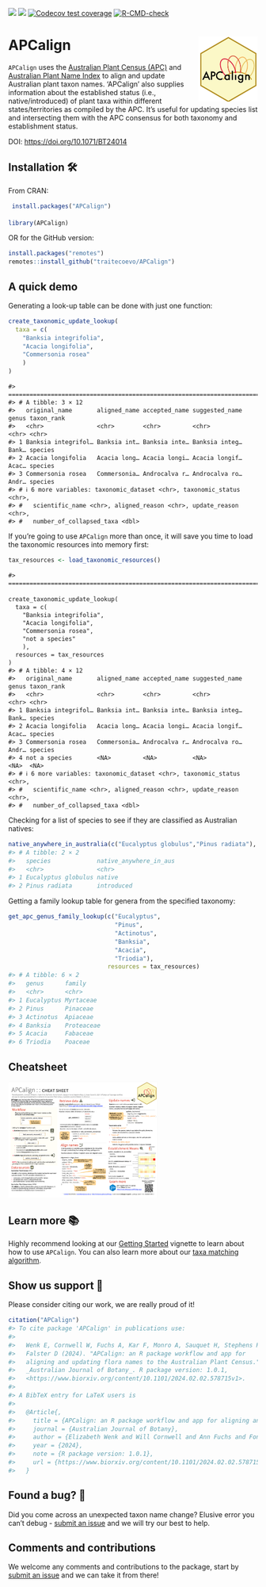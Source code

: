 
<!-- README.md is generated from README.Rmd. Please edit that file -->
<!-- badges: start -->

[![](https://img.shields.io/badge/lifecycle-stable-green.svg)](https://lifecycle.r-lib.org/articles/stages.html#stable)
[![](https://www.r-pkg.org/badges/version/APCalign?color=orange)](https://cran.r-project.org/package=APCalign)
[![Codecov test
coverage](https://codecov.io/gh/traitecoevo/APCalign/branch/master/graph/badge.svg)](https://app.codecov.io/gh/traitecoevo/APCalign?branch=master)
[![R-CMD-check](https://github.com/traitecoevo/APCalign/actions/workflows/R-CMD-check.yaml/badge.svg)](https://github.com/traitecoevo/APCalign/actions/workflows/R-CMD-check.yaml)
<!-- badges: end -->

# APCalign <img src="man/figures/APCalign_hex_2.svg" align="right" width="120"/>

`APCalign` uses the [Australian Plant Census
(APC)](https://biodiversity.org.au/nsl/services/search/taxonomy) and
[Australian Plant Name
Index](https://biodiversity.org.au/nsl/services/search/names) to align
and update Australian plant taxon names. ‘APCalign’ also supplies
information about the established status (i.e., native/introduced) of
plant taxa within different states/territories as compiled by the APC.
It’s useful for updating species list and intersecting them with the APC
consensus for both taxonomy and establishment status.

DOI: <https://doi.org/10.1071/BT24014>

## Installation 🛠️

From CRAN:

``` r
 install.packages("APCalign")

library(APCalign)
```

OR for the GitHub version:

``` r
install.packages("remotes")
remotes::install_github("traitecoevo/APCalign")
```

## A quick demo

Generating a look-up table can be done with just one function:

``` r
create_taxonomic_update_lookup( 
  taxa = c(
    "Banksia integrifolia",
    "Acacia longifolia",
    "Commersonia rosea"
    )
)
```

    #> ================================================================================================================================================================
    #> # A tibble: 3 × 12
    #>   original_name       aligned_name accepted_name suggested_name genus taxon_rank
    #>   <chr>               <chr>        <chr>         <chr>          <chr> <chr>     
    #> 1 Banksia integrifol… Banksia int… Banksia inte… Banksia integ… Bank… species   
    #> 2 Acacia longifolia   Acacia long… Acacia longi… Acacia longif… Acac… species   
    #> 3 Commersonia rosea   Commersonia… Androcalva r… Androcalva ro… Andr… species   
    #> # ℹ 6 more variables: taxonomic_dataset <chr>, taxonomic_status <chr>,
    #> #   scientific_name <chr>, aligned_reason <chr>, update_reason <chr>,
    #> #   number_of_collapsed_taxa <dbl>

If you’re going to use `APCalign` more than once, it will save you time
to load the taxonomic resources into memory first:

``` r
tax_resources <- load_taxonomic_resources()
```

    #> ================================================================================================================================================================

    create_taxonomic_update_lookup( 
      taxa = c(
        "Banksia integrifolia",
        "Acacia longifolia",
        "Commersonia rosea",
        "not a species"
        ),
      resources = tax_resources
    )
    #> # A tibble: 4 × 12
    #>   original_name       aligned_name accepted_name suggested_name genus taxon_rank
    #>   <chr>               <chr>        <chr>         <chr>          <chr> <chr>     
    #> 1 Banksia integrifol… Banksia int… Banksia inte… Banksia integ… Bank… species   
    #> 2 Acacia longifolia   Acacia long… Acacia longi… Acacia longif… Acac… species   
    #> 3 Commersonia rosea   Commersonia… Androcalva r… Androcalva ro… Andr… species   
    #> 4 not a species       <NA>         <NA>          <NA>           <NA>  <NA>      
    #> # ℹ 6 more variables: taxonomic_dataset <chr>, taxonomic_status <chr>,
    #> #   scientific_name <chr>, aligned_reason <chr>, update_reason <chr>,
    #> #   number_of_collapsed_taxa <dbl>

Checking for a list of species to see if they are classified as
Australian natives:

``` r
native_anywhere_in_australia(c("Eucalyptus globulus","Pinus radiata"), resources = tax_resources)
#> # A tibble: 2 × 2
#>   species             native_anywhere_in_aus
#>   <chr>               <chr>                 
#> 1 Eucalyptus globulus native                
#> 2 Pinus radiata       introduced
```

Getting a family lookup table for genera from the specified taxonomy:

``` r
get_apc_genus_family_lookup(c("Eucalyptus",
                              "Pinus",
                              "Actinotus",
                              "Banksia",
                              "Acacia",
                              "Triodia"), 
                            resources = tax_resources)
#> # A tibble: 6 × 2
#>   genus      family    
#>   <chr>      <chr>     
#> 1 Eucalyptus Myrtaceae 
#> 2 Pinus      Pinaceae  
#> 3 Actinotus  Apiaceae  
#> 4 Banksia    Proteaceae
#> 5 Acacia     Fabaceae  
#> 6 Triodia    Poaceae
```

## Cheatsheet

<a href="https://github.com/traitecoevo/APCalign/blob/master/inst/cheatsheet/APCalign-cheatsheet.pdf"><img src="man/figures/APCalign-cheatsheet.png" width="60%"/></a>

## Learn more 📚

Highly recommend looking at our [Getting
Started](https://traitecoevo.github.io/APCalign/articles/APCalign.html)
vignette to learn about how to use `APCalign`. You can also learn more
about our [taxa matching
algorithm](https://traitecoevo.github.io/APCalign/articles/updating-taxon-names.html).

## Show us support 💛

Please consider citing our work, we are really proud of it!

``` r
citation("APCalign")
#> To cite package 'APCalign' in publications use:
#> 
#>   Wenk E, Cornwell W, Fuchs A, Kar F, Monro A, Sauquet H, Stephens R,
#>   Falster D (2024). "APCalign: an R package workflow and app for
#>   aligning and updating flora names to the Australian Plant Census."
#>   _Australian Journal of Botany_. R package version: 1.0.1,
#>   <https://www.biorxiv.org/content/10.1101/2024.02.02.578715v1>.
#> 
#> A BibTeX entry for LaTeX users is
#> 
#>   @Article{,
#>     title = {APCalign: an R package workflow and app for aligning and updating flora names to the Australian Plant Census},
#>     journal = {Australian Journal of Botany},
#>     author = {Elizabeth Wenk and Will Cornwell and Ann Fuchs and Fonti Kar and Anna Monro and Herve Sauquet and Ruby Stephens and Daniel Falster},
#>     year = {2024},
#>     note = {R package version: 1.0.1},
#>     url = {https://www.biorxiv.org/content/10.1101/2024.02.02.578715v1},
#>   }
```

## Found a bug? 🐛

Did you come across an unexpected taxon name change? Elusive error you
can’t debug - [submit an
issue](https://github.com/traitecoevo/APCalign/issues) and we will try
our best to help.

## Comments and contributions

We welcome any comments and contributions to the package, start by
[submit an issue](https://github.com/traitecoevo/APCalign/issues) and we
can take it from there!
